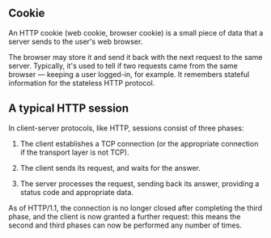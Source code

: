 ## Cookie

An HTTP cookie (web cookie, browser cookie) is a small piece of data that a server sends to the user's web browser. 

The browser may store it and send it back with the next request to the same server. 
Typically, it's used to tell if two requests came from the same browser — keeping a user logged-in, for example. 
It remembers stateful information for the stateless HTTP protocol.

## A typical HTTP session

In client-server protocols, like HTTP, sessions consist of three phases:

1. The client establishes a TCP connection (or the appropriate connection if the transport layer is not TCP).

2. The client sends its request, and waits for the answer.

3. The server processes the request, sending back its answer, providing a status code and appropriate data.

As of HTTP/1.1, the connection is no longer closed after completing the third phase, and the client is now granted a further request: this means the second and third phases can now be performed any number of times.
